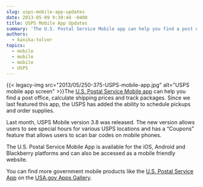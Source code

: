 ```yaml
---
slug: usps-mobile-app-updates
date: 2013-05-09 9:30:44 -0400
title: USPS Mobile App Updates
summary: 'The U.S. Postal Service Mobile app can help you find a post office, calculate shipping prices and track packages. Since we last featured this app, the USPS has added the ability to schedule pickups and order supplies. Last month, USPS Mobile version 3.8 was released. The new version allows users'
authors:
  - kanika-tolver
topics:
  - mobile
  - mobile
  - mobile
  - USPS
---
```


{{< legacy-img src="2013/05/250-375-USPS-mobile-app.jpg" alt="USPS mobile app screen" >}}The [U.S. Postal Service Mobile app](https://www.usps.com/mobile/info.htm) can help you find a post office, calculate shipping prices and track packages. Since we last featured this app, the USPS has added the ability to schedule pickups and order supplies.

Last month, USPS Mobile version 3.8 was released. The new version allows users to see special hours for various USPS locations and has a &#8220;Coupons&#8221; feature that allows users to scan bar codes on mobile phones.

The U.S. Postal Service Mobile App is available for the iOS, Android and Blackberry platforms and can also be accessed as a mobile friendly website.

You can find more government mobile products like the [U.S. Postal Service App](http://apps.usa.gov/usps-mobile-app-tools/) on the [USA.gov Apps Gallery](http://apps.usa.gov/).